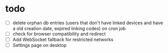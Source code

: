 # todo

- [ ] delete orphan db entries (users that don't have linked devices and have a old creation date, expired linking codes) on cron job
- [ ] check for browser compatibility and redirect
- [ ] Add WebSocket fallback for restricted networks
- [ ] Settings page on desktop
